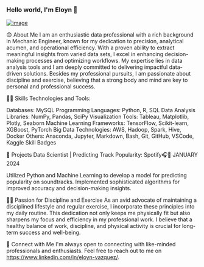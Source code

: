 ### Hello world, I'm Eloyn 👋
[![image](https://github.com/EloynVazquez/EloynVazquez/assets/150309159/81a5b0e9-a3b7-4fdc-bd42-b7252d778448)](https://www.google.com/url?sa=i&url=https%3A%2F%2Fpueblerino.info%2Fman-working-on-computer-gif&psig=AOvVaw1GiQaUa0me_QKbNN2v8s1q&ust=1705381628736000&source=images&cd=vfe&opi=89978449&ved=0CBIQjRxqFwoTCJCJ_-TP3oMDFQAAAAAdAAAAABAm)



😊 About Me
I am an enthusiastic data professional with a rich background in Mechanic Engineer, known for my dedication to precision, analytical acumen, and operational efficiency. With a proven ability to extract meaningful insights from varied data sets, I excel in enhancing decision-making processes and optimizing workflows. My expertise lies in data analysis tools and I am deeply committed to delivering impactful data-driven solutions. Besides my professional pursuits, I am passionate about discipline and exercise, believing that a strong body and mind are key to personal and professional success.

👩‍💻 Skills
Technologies and Tools:

Databases: MySQL
Programming Languages: Python, R, SQL
Data Analysis Libraries: NumPy, Pandas, SciPy
Visualization Tools: Tableau, Matplotlib, Plotly, Seaborn
Machine Learning Frameworks: TensorFlow, Scikit-learn, XGBoost, PyTorch
Big Data Technologies: AWS, Hadoop, Spark, Hive, Docker
Others: Anaconda, Jupyter, Markdown, Bash, Git, GitHub, VSCode, Kaggle
Skill Badges

🔮 Projects
Data Scientist | Predicting Track Popularity: Spotify🎧🎵
JANUARY 2024

Utilized Python and Machine Learning to develop a model for predicting popularity on soundtracks.
Implemented sophisticated algorithms for improved accuracy and decision-making insights.



🏋️‍♂️ Passion for Discipline and Exercise
As an avid advocate of maintaining a disciplined lifestyle and regular exercise, I incorporate these principles into my daily routine. This dedication not only keeps me physically fit but also sharpens my focus and efficiency in my professional work. I believe that a healthy balance of work, discipline, and physical activity is crucial for long-term success and well-being.

🤝 Connect with Me
I'm always open to connecting with like-minded professionals and enthusiasts. Feel free to reach out to me on https://www.linkedin.com/in/eloyn-vazquez/.

